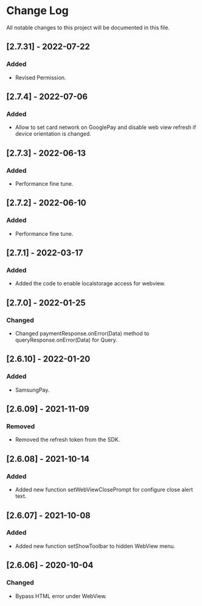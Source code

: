 
# Change Log
All notable changes to this project will be documented in this file.

## [2.7.31] - 2022-07-22
 
### Added

- Revised Permission.

## [2.7.4] - 2022-07-06
 
### Added

- Allow to set card network on GooglePay and disable web view refresh if device orientation is changed. 

## [2.7.3] - 2022-06-13
 
### Added

- Performance fine tune. 


## [2.7.2] - 2022-06-10
 
### Added

- Performance fine tune. 


## [2.7.1] - 2022-03-17
 
### Added

- Added the code to enable localstorage access for webview. 


## [2.7.0] - 2022-01-25
 
### Changed

- Changed paymentResponse.onError(Data) method to queryResponse.onError(Data) for Query. 


## [2.6.10] - 2022-01-20
 
### Added

- SamsungPay. 


## [2.6.09] - 2021-11-09
 
### Removed

- Removed the refresh token from the SDK. 



## [2.6.08] - 2021-10-14
 
### Added

- Added new function setWebViewClosePrompt for configure close alert text.



## [2.6.07] - 2021-10-08
 
### Added

- Added new function setShowToolbar to hidden WebView menu.



## [2.6.06] - 2020-10-04

### Changed

- Bypass HTML error under WebView.


